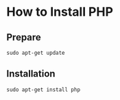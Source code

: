 # How to Install PHP

## Prepare
```make
sudo apt-get update
```

## Installation
```make
sudo apt-get install php
```
